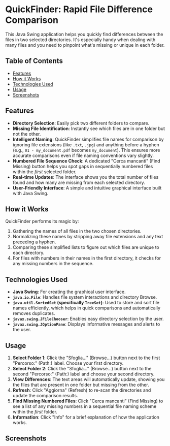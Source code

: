 # QuickFinder: Rapid File Difference Comparison
This Java Swing application helps you quickly find differences between the files in two selected directories. It's especially handy when dealing with many files and you need to pinpoint what's missing or unique in each folder.

## Table of Contents
- [Features](#features)
- [How it Works](#how-it-works)
- [Technologies Used](#technologies-used)
- [Usage](#usage)
- [Screenshots](#screenshots)
      
## Features
* **Directory Selection**: Easily pick two different folders to compare.
* **Missing File Identification**: Instantly see which files are in one folder but not the other.
* **Intelligent Naming**: QuickFinder simplifies file names for comparison by ignoring file extensions (like `.txt`, `.jpg`) and anything before a hyphen (e.g., `01 - my_document.pdf` becomes `my_document`). This ensures more accurate comparisons even if file naming conventions vary slightly.
* **Numbered File Sequence Check**: A dedicated "Cerca mancanti" (Find Missing) button helps you spot gaps in sequentially numbered files within the *first* selected folder.
* **Real-time Updates**: The interface shows you the total number of files found and how many are missing from each selected directory.
* **User-Friendly Interface**: A simple and intuitive graphical interface built with Java Swing.

## How it Works
QuickFinder performs its magic by:
1.  Gathering the names of all files in the two chosen directories.
2.  Normalizing these names by stripping away file extensions and any text preceding a hyphen.
3.  Comparing these simplified lists to figure out which files are unique to each directory.
4.  For files with numbers in their names in the first directory, it checks for any missing numbers in the sequence.

## Technologies Used
* **Java Swing**: For creating the graphical user interface.
* **`java.io.File`**: Handles file system interactions and directory Browse.
* **`java.util.SortedSet` (specifically `TreeSet`)**: Used to store and sort file names efficiently, which helps in quick comparisons and automatically removes duplicates.
* **`javax.swing.JFileChooser`**: Enables easy directory selection by the user.
* **`javax.swing.JOptionPane`**: Displays informative messages and alerts to the user.

## Usage
1.  **Select Folder 1**: Click the "Sfoglia..." (Browse...) button next to the first "Percorso:" (Path:) label. Choose your first directory.
2.  **Select Folder 2**: Click the "Sfoglia..." (Browse...) button next to the second "Percorso:" (Path:) label and choose your second directory.
3.  **View Differences**: The text areas will automatically update, showing you the files that are present in one folder but missing from the other.
4.  **Refresh**: Click "Aggiorna" (Refresh) to re-scan the directories and update the comparison results.
5.  **Find Missing Numbered Files**: Click "Cerca mancanti" (Find Missing) to see a list of any missing numbers in a sequential file naming scheme within the *first* folder.
6.  **Information**: Click "Info" for a brief explanation of how the application works.

## Screenshots

